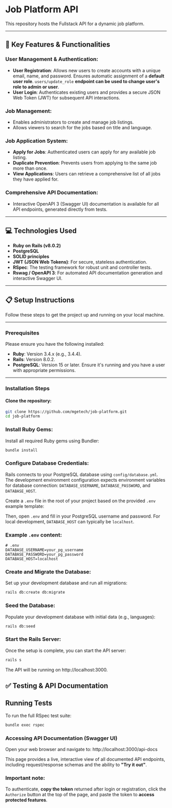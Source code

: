 # Job Platform API

This repository hosts the Fullstack API for a dynamic job platform.

---

## 🚀 Key Features & Functionalities

### User Management & Authentication:

- **User Registration**: Allows new users to create accounts with a unique email, name, and password. Ensures automatic assignment of a **default user role**. `users/update_role` **endpoint can be used to change user's role to admin or user**.
- **User Login**: Authenticates existing users and provides a secure JSON Web Token (JWT) for subsequent API interactions.

### Job Management:

- Enables administrators to create and manage job listings.
- Allows viewers to search for the jobs based on title and language.

### Job Application System:

- **Apply for Jobs**: Authenticated users can apply for any available job listing.
- **Duplicate Prevention**: Prevents users from applying to the same job more than once.
- **View Applications**: Users can retrieve a comprehensive list of all jobs they have applied for.

### Comprehensive API Documentation:

- Interactive OpenAPI 3 (Swagger UI) documentation is available for all API endpoints, generated directly from tests.

---

## 💻 Technologies Used

- **Ruby on Rails (v8.0.2)**
- **PostgreSQL**
- **SOLID principles**
- **JWT (JSON Web Tokens)**: For secure, stateless authentication.
- **RSpec**: The testing framework for robust unit and controller tests.
- **Rswag / OpenAPI 3**: For automated API documentation generation and interactive Swagger UI.

---

## 📋 Setup Instructions

Follow these steps to get the project up and running on your local machine.

---

### Prerequisites

Please ensure you have the following installed:

- **Ruby**: Version 3.4.x (e.g., 3.4.4).
- **Rails**: Version 8.0.2.
- **PostgreSQL**: Version 15 or later. Ensure it's running and you have a user with appropriate permissions.

---

### Installation Steps

#### Clone the repository:

```bash
git clone https://github.com/mgetech/job-platform.git
cd job-platform
```

### Install Ruby Gems:

Install all required Ruby gems using Bundler:

```bash
bundle install
```
### Configure Database Credentials:
Rails connects to your PostgreSQL database using `config/database.yml`.
The development environment configuration expects environment variables for database connection: `DATABASE_USERNAME`, `DATABASE_PASSWORD`, and `DATABASE_HOST`.

Create a `.env` file in the root of your project based on the provided `.env` example template:


Then, open `.env` and fill in your PostgreSQL username and password.
For local development, `DATABASE_HOST` can typically be `localhost`.

### Example `.env` content:
```
# .env
DATABASE_USERNAME=your_pg_username
DATABASE_PASSWORD=your_pg_password
DATABASE_HOST=localhost
```
### Create and Migrate the Database:
Set up your development database and run all migrations:

```bash
rails db:create db:migrate
```
### Seed the Database:
Populate your development database with initial data (e.g., languages):

```bash
rails db:seed
```
### Start the Rails Server:
Once the setup is complete, you can start the API server:

```bash
rails s
```
The API will be running on http://localhost:3000.

## ✅ Testing & API Documentation
## Running Tests
To run the full RSpec test suite:

```bash
bundle exec rspec
```

### Accessing API Documentation (Swagger UI)

Open your web browser and navigate to:
http://localhost:3000/api-docs

This page provides a live, interactive view of all documented API endpoints, including request/response schemas and the ability to **"Try it out"**.

### Important note:
To authenticate, **copy the token** returned after login or registration, click the `Authorize` button at the top of the page, and paste the token to **access protected features**. 